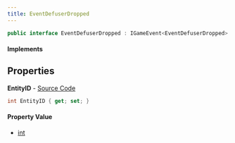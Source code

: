```yaml
---
title: EventDefuserDropped
---
```


```csharp
public interface EventDefuserDropped : IGameEvent<EventDefuserDropped>
```

#### Implements

## Properties

**EntityID** - [Source Code](https://github.com/swiftly-solution/swiftlys2/blob/main/managed/src/SwiftlyS2.Generated/GameEvents/Interfaces/EventDefuserDropped.cs#L22)

```csharp
int EntityID { get; set; }
```

#### Property Value

- [int](https://learn.microsoft.com/dotnet/api/system.int32)


